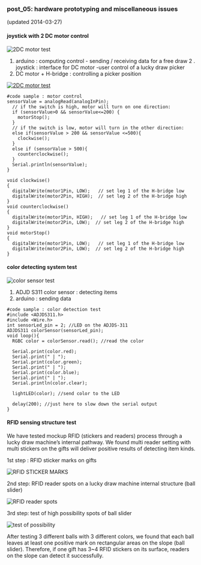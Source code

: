 ### post_05: hardware prototyping and miscellaneous issues

(updated 2014-03-27)

#### joystick with 2 DC motor control

![2DC motor test](https://raw.github.com/randomwalks/devart-template/master/project_images/hardwarePrototyping_000.jpg "2DC motor control test")

1. arduino : computing control - sending / receiving data for a free draw
2 . joystick : interface for DC motor -user control of a lucky draw picker
3. DC motor + H-bridge : controlling a picker position

[![2DC motor test](http://img.youtube.com/vi/UFISVXR65ws/0.jpg)](https://www.youtube.com/watch?v=UFISVXR65ws)

```
#code sample : motor control
sensorValue = analogRead(analogInPin);
  // if the switch is high, motor will turn on one direction:
  if (sensorValue>0 && sensorValue<=200) {
	motorStop();
  }
  // if the switch is low, motor will turn in the other direction:
  else if(sensorValue > 200 && sensorValue <=500){
	clockwise();
  }
  else if (sensorValue > 500){
	counterclockwise();
  }
  Serial.println(sensorValue);  
}

void clockwise()
{
  digitalWrite(motor1Pin, LOW);   // set leg 1 of the H-bridge low
  digitalWrite(motor2Pin, HIGH);  // set leg 2 of the H-bridge high
}
void counterclockwise()
{
  digitalWrite(motor1Pin, HIGH);   // set leg 1 of the H-bridge low
  digitalWrite(motor2Pin, LOW);  // set leg 2 of the H-bridge high
}
void motorStop()
{
  digitalWrite(motor1Pin, LOW);   // set leg 1 of the H-bridge low
  digitalWrite(motor2Pin, LOW);  // set leg 2 of the H-bridge high
}
```

#### color detecting system test
![color sensor test](https://raw.github.com/randomwalks/devart-template/master/project_images/hardware_colorSensingTEST.jpg "color sensor test")

1. ADJD S311 color sensor : detecting items
2. arduino : sending data

```
#code sample : color detection test
#include <ADJDS311.h>
#include <Wire.h>
int sensorLed_pin = 2; //LED on the ADJDS-311
ADJDS311 colorSensor(sensorLed_pin);
void loop(){
  RGBC color = colorSensor.read(); //read the color
 
  Serial.print(color.red);
  Serial.print(" | ");
  Serial.print(color.green);
  Serial.print(" | ");
  Serial.print(color.blue);
  Serial.print(" | ");
  Serial.println(color.clear);
 
  lightLED(color); //send color to the LED
 
  delay(200); //just here to slow down the serial output
}

```
#### RFID sensing structure test
We have tested mockup RFID (stickers and readers) process through a lucky draw machine’s internal pathway. We found multi reader setting with multi stickers on the gifts will deliver positive results of detecting item kinds.

1st step : RFID sticker marks on gifts

![RFID STICKER MARKS](https://raw.github.com/randomwalks/devart-template/master/project_images/rfid_ball_01.jpg "RFID sticker marks")

2nd step: RFID reader spots on a lucky draw machine internal structure (ball slider)

![RFID reader spots](https://raw.github.com/randomwalks/devart-template/master/project_images/rfid_ball_02.jpg "RFID reader spots")

3rd step: test of high possibility spots of ball slider

![test of possibility](https://raw.github.com/randomwalks/devart-template/master/project_images/rfid_ball_03.jpg "test of possibility")

After testing 3 different balls with 3 different colors, we found that each ball leaves at least one positive mark on rectangular areas on the slope (ball slider). Therefore, if one gift has 3~4 RFID stickers on its surface, readers on the slope can detect it successfully.
